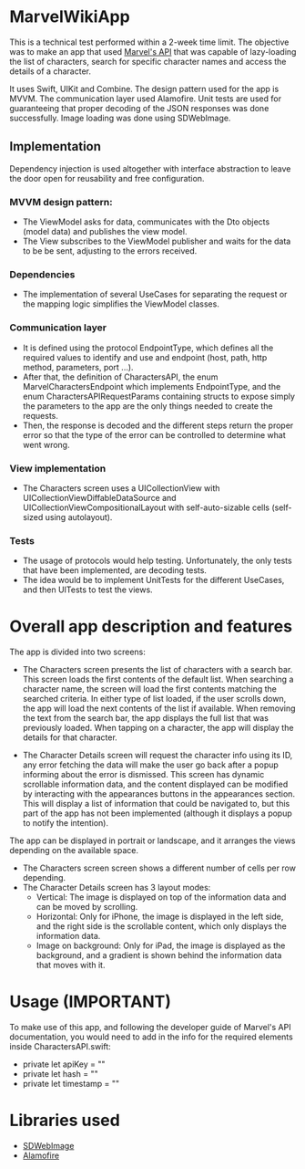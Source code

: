 # MarvelWikiApp

This is a technical test performed within a 2-week time limit. The objective was to make an app that used [Marvel's API](https://developer.marvel.com/docs) that was capable of lazy-loading the list of characters, search for specific character names and access the details of a character. 

It uses Swift, UIKit and Combine.
The design pattern used for the app is MVVM. 
The communication layer used Alamofire.
Unit tests are used for guaranteeing that proper decoding of the JSON responses was done successfully.
Image loading was done using SDWebImage.

## Implementation

Dependency injection is used altogether with interface abstraction to leave the door open for reusability and free configuration.

### MVVM design pattern:
- The ViewModel asks for data, communicates with the Dto objects (model data) and publishes the view model.
- The View subscribes to the ViewModel publisher and waits for the data to be be sent, adjusting to the errors received.

### Dependencies
- The implementation of several UseCases for separating the request or the mapping logic simplifies the ViewModel classes.

### Communication layer
- It is defined using the protocol EndpointType, which defines all the required values to identify and use and endpoint (host, path, http method, parameters, port ...).
- After that, the definition of CharactersAPI, the enum MarvelCharactersEndpoint which implements EndpointType, and the enum CharactersAPIRequestParams containing structs to expose simply the parameters to the app are the only things needed to create the requests.
- Then, the response is decoded and the different steps return the proper error so that the type of the error can be controlled to determine what went wrong.

### View implementation
- The Characters screen uses a UICollectionView with UICollectionViewDiffableDataSource and UICollectionViewCompositionalLayout with self-auto-sizable cells (self-sized using autolayout).

### Tests
- The usage of protocols would help testing. Unfortunately, the only tests that have been implemented, are decoding tests.
- The idea would be to implement UnitTests for the different UseCases, and then UITests to test the views.

# Overall app description and features

The app is divided into two screens:
  - The Characters screen presents the list of characters with a search bar. This screen loads the first contents of the default list. When searching a character name, the screen will load the first contents matching the searched criteria. In either type of list loaded, if the user scrolls down, the app will load the next contents of the list if available.
    When removing the text from the search bar, the app displays the full list that was previously loaded. 
    When tapping on a character, the app will display the details for that character.
    
  - The Character Details screen will request the character info using its ID, any error fetching the data will make the user go back after a popup informing about the error is dismissed. 
    This screen has dynamic scrollable information data, and the content displayed can be modified by interacting with the appearances buttons in the appearances section. This will display a list of information that could be navigated to, but this part of the app has not been implemented (although it displays a popup to notify the intention).

The app can be displayed in portrait or landscape, and it arranges the views depending on the available space.
  - The Characters screen screen shows a different number of cells per row depending.
  - The Character Details screen has 3 layout modes:
      - Vertical: The image is displayed on top of the information data and can be moved by scrolling.
      - Horizontal: Only for iPhone, the image is displayed in the left side, and the right side is the scrollable content, which only displays the information data.
      - Image on background: Only for iPad, the image is displayed as the background, and a gradient is shown behind the information data that moves with it.

# Usage (IMPORTANT)

To make use of this app, and following the developer guide of Marvel's API documentation, you would need to add in the info for the required elements inside CharactersAPI.swift:
- private let apiKey = ""
- private let hash = ""
- private let timestamp = ""

# Libraries used

- [SDWebImage](https://github.com/SDWebImage/SDWebImage)
- [Alamofire](https://github.com/Alamofire/Alamofire)

